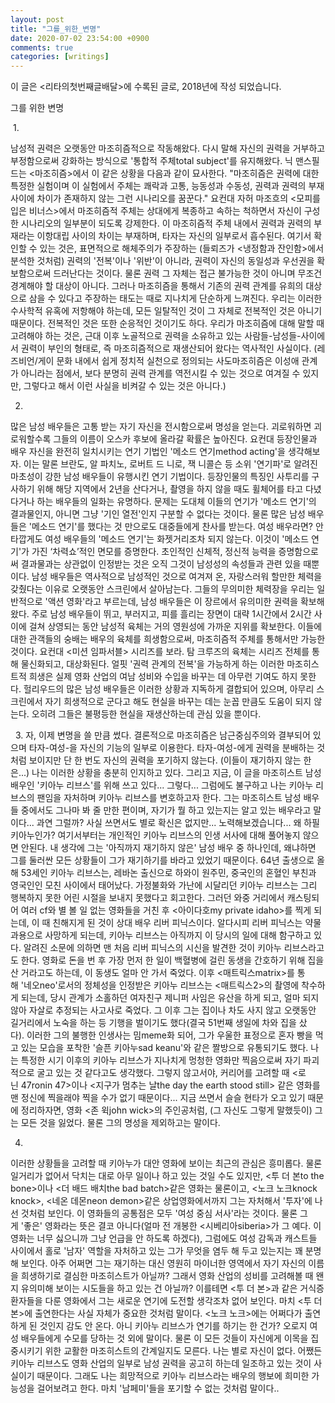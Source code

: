 ```yaml
---
layout: post
title: "그를_위한_변명"
date: 2020-07-02 23:54:00 +0900
comments: true 
categories: [writings] 
---
```

이 글은 <리타의첫번째글배달>에 수록된 글로, 2018년에 작성 되었습니다.





그를 위한 변명
 
 


 1.

남성적 권력은 오랫동안 마조히즘적으로 작동해왔다. 다시 말해 자신의 권력을 거부하고 부정함으로써 강화하는 방식으로 '통합적 주체total subject'를 유지해왔다. 닉 맨스필드는 <마조히즘>에서 이 같은 상황을 다음과 같이 묘사한다. "마조히즘은 권력에 대한 특정한 실험이며 이 실험에서 주체는 쾌락과 고통, 능동성과 수동성, 권력과 권력의 부재 사이에 차이가 존재하지 않는 그런 시나리오를 꿈꾼다." 요컨대 자허 마조흐의 <모피를 입은 비너스>에서 마조히즘적 주체는 상대에게 복종하고 속하는 척하면서 자신이 구성한 시나리오의 일부분이 되도록 강제한다. 이 마조히즘적 주체 내에서 권력과 권력의 부재라는 이항대립 사이의 차이는 부재하며, 타자는 자신의 일부로서 흡수된다. 여기서 확인할 수 있는 것은, 표면적으로 해체주의가 주장하는 (들뢰즈가 <냉정함과 잔인함>에서 분석한 것처럼) 권력의 '전복'이나 '위반'이 아니라, 권력이 자신의 동일성과 우선권을 확보함으로써 드러난다는 것이다. 물론 권력 그 자체는 접근 불가능한 것이 아니며 무조건 경계해야 할 대상이 아니다. 그러나 마조히즘을 통해서 기존의 권력 관계를 유희의 대상으로 삼을 수 있다고 주장하는 태도는 때로 지나치게 단순하게 느껴진다. 우리는 이러한 수사학적 유혹에 저항해야 하는데, 모든 일탈적인 것이 그 자체로 전복적인 것은 아니기 때문이다. 전복적인 것은 또한 순응적인 것이기도 하다. 우리가 마조히즘에 대해 말할 때 고려해야 하는 것은, 근대 이후 노골적으로 권력을 소유하고 있는 사람들-남성들-사이에서 권력이 부인의 형태로, 즉 마조히즘적으로 재생산되어 왔다는 역사적인 사실이다. (레즈비언/게이 문화 내에서 쉽게 정치적 실천으로 정의되는 사도마조히즘은 이성애 관계가 아니라는 점에서, 보다 분명히 권력 관계를 역전시킬 수 있는 것으로 여겨질 수 있지만, 그렇다고 해서 이런 사실을 비켜갈 수 있는 것은 아니다.)
 
 


2.
많은 남성 배우들은 고통 받는 자기 자신을 전시함으로써 명성을 얻는다. 괴로워하면 괴로워할수록 그들의 이름이 오스카 후보에 올라갈 확률은 높아진다. 요컨대 등장인물과 배우 자신을 완전히 일치시키는 연기 기법인 '메소드 연기method acting'을 생각해보자. 이는 말론 브란도, 알 파치노, 로버트 드 니로, 잭 니콜슨 등 소위 '연기파'로 알려진 마초성이 강한 남성 배우들이 유행시킨 연기 기법이다. 등장인물의 특징인 사투리를 구사하기 위해 해당 지역에서 2년을 산다거나, 촬영을 하지 않을 때도 휠체어를 타고 다녔다거나 하는 배우들의 일화는 유명하다. 문제는 도대체 이들의 연기가 '메소드 연기'의 결과물인지, 아니면 그냥 '기인 열전'인지 구분할 수 없다는 것이다. 물론 많은 남성 배우들은 '메소드 연기'를 했다는 것 만으로도 대중들에게 찬사를 받는다. 여성 배우라면? 안타깝게도 여성 배우들의 '메소드 연기'는 화젯거리조차 되지 않는다. 이것이 '메소드 연기'가 가진 ‘차력쇼’적인 면모를 증명한다. 초인적인 신체적, 정신적 능력을 증명함으로써 결과물과는 상관없이 인정받는 것은 오직 그것이 남성성의 속성들과 관련 있을 때뿐이다. 남성 배우들은 역사적으로 남성적인 것으로 여겨져 온, 자랑스러워 할만한 체력을 갖췄다는 이유로 오랫동안 스크린에서 살아남는다. 그들의 무의미한 체력장을 우리는 일반적으로 '액션 영화'라고 부르는데, 남성 배우들은 이 장르에서 유의미한 권력을 확보해왔다. 주로 남성 배우들이 뛰고, 부러지고, 피를 흘리는 장면이 대략 1시간에서 2시간 사이에 걸쳐 상영되는 동안 남성적 육체는 거의 영원성에 가까운 지위를 확보한다. 이들에 대한 관객들의 숭배는 배우의 육체를 희생함으로써, 마조히즘적 주체를 통해서만 가능한 것이다. 요컨대 <미션 임파서블> 시리즈를 보라. 탐 크루즈의 육체는 시리즈 전체를 통해 물신화되고, 대상화된다. 얼핏 '권력 관계의 전복'을 가능하게 하는 이러한 마조히스트적 희생은 실제 영화 산업의 여남 성비와 수입을 바꾸는 데 아무런 기여도 하지 못한다. 헐리우드의 많은 남성 배우들은 이러한 상황과 지독하게 결합되어 있으며, 아무리 스크린에서 자기 희생적으로 군다고 해도 현실을 바꾸는 데는 눈꼽 만큼도 도움이 되지 않는다. 오히려 그들은 불평등한 현실을 재생산하는데 관심 있을 뿐이다.
 


 
3.
자, 이제 변명을 쓸 만큼 썼다. 결론적으로 마조히즘은 남근중심주의와 결부되어 있으며 타자-여성-을 자신의 기능의 일부로 이용한다. 타자-여성-에게 권력을 분배하는 것처럼 보이지만 단 한 번도 자신의 권력을 포기하지 않는다. (이들이 재기하지 않는 한은...) 나는 이러한 상황을 충분히 인지하고 있다. 그리고 지금, 이 글을 마조히스트 남성 배우인 '키아누 리브스'를 위해 쓰고 있다... 그렇다... 그럼에도 불구하고 나는 키아누 리브스의 팬임을 자처하며 키아누 리브스를 변호하고자 한다. 그는 마조히스트 남성 배우들 중에서도 그나마 봐 줄 만한 편이며, 자기가 뭘 하고 있는지는 알고 있는 배우라고 말이다... 과연 그럴까? 사실 쓰면서도 별로 확신은 없지만... 노력해보겠습니다...
왜 하필 키아누인가? 여기서부터는 개인적인 키아누 리브스의 인생 서사에 대해 풀어놓지 않으면 안된다. 내 생각에 그는 '아직까지 재기하지 않은' 남성 배우 중 하나인데, 왜냐하면 그를 둘러싼 모든 상황들이 그가 재기하기를 바라고 있었기 때문이다. 64년 출생으로 올해 53세인 키아누 리브스는, 레바논 출신으로 하와이 원주민, 중국인의 혼혈인 부친과 영국인인 모친 사이에서 태어났다. 가정불화와 가난에 시달리던 키아누 리브스는 그리 행복하지 못한 어린 시절을 보내지 못했다고 회고한다. 그러던 와중 거리에서 캐스팅되어 여러 cf와 별 볼 일 없는 영화들을 거친 후 <아이다호my private idaho>를 찍게 되는데, 이 때 친해지게 된 것이 상대 배우 리버 피닉스이다. 알다시피 리버 피닉스는 약물 과용으로 사망하게 되는데, 키아누 리브스는 아직까지 이 당시의 일에 대해 함구하고 있다. 알려진 소문에 의하면 맨 처음 리버 피닉스의 시신을 발견한 것이 키아누 리브스라고도 한다. 영화로 돈을 번 후 가장 먼저 한 일이 백혈병에 걸린 동생을 간호하기 위해 집을 산 거라고도 하는데, 이 동생도 얼마 안 가서 죽었다. 이후 <매트릭스matrix>를 통해 '네오neo'로서의 정체성을 인정받은 키아누 리브스는 <매트릭스2>의 촬영에 착수하게 되는데, 당시 관계가 소홀하던 여자친구 제니퍼 사임은 유산을 하게 되고, 얼마 되지 않아 자살로 추정되는 사고사로 죽었다. 그 이후 그는 집이나 차도 사지 않고 오랫동안 길거리에서 노숙을 하는 등 기행을 벌이기도 했다(결국 51번째 생일에 차와 집을 샀다). 이러한 그의 불행한 인생사는 밈meme화 되어, 그가 우울한 표정으로 혼자 빵을 먹고 있는 모습을 포착한 '슬픈 키아누sad keanu'와 같은 짤방으로 유통되기도 했다. 나는 특정한 시기 이후의 키아누 리브스가 지나치게 멍청한 영화만 찍음으로써 자기 파괴적으로 굴고 있는 것 같다고도 생각했다. 그렇지 않고서야, 커리어를 고려할 때 <로닌 47ronin 47>이나 <지구가 멈추는 날the day the earth stood still> 같은 영화를 맨 정신에 찍을래야 찍을 수가 없기 때문이다... 지금 쓰면서 슬슬 현타가 오고 있기 때문에 정리하자면, 영화 <존 윅john wick>의 주인공처럼, (그 자신도 그렇게 말했듯이) 그는 모든 것을 잃었다. 물론 그의 명성을 제외하고는 말이다.
 
 


4.
이러한 상황들을 고려할 때 키아누가 대안 영화에 보이는 최근의 관심은 흥미롭다. 물론 일거리가 없어서 닥치는 대로 아무 일이나 하고 있는 것일 수도 있지만, <투 더 본to the bone>이나 <더 배드 배치the bad batch>같은 영화는 물론이고, <노크 노크knock knock>, <네온 데몬neon demon>같은 상업영화에서까지 그는 자처해서 '투자'에 나선 것처럼 보인다. 이 영화들의 공통점은 모두 '여성 중심 서사'라는 것이다. 물론 그게 '좋은' 영화라는 뜻은 결코 아니다(얼마 전 개봉한 <시베리아siberia>가 그 예다. 이 영화는 너무 싫으니까 그냥 언급을 안 하도록 하겠다), 그럼에도 여성 감독과 캐스트들 사이에서 홀로 '남자' 역할을 자처하고 있는 그가 무엇을 염두 해 두고 있는지는 꽤 분명해 보인다. 아주 어쩌면 그는 재기하는 대신 영원히 마이너한 영역에서 자기 자신의 이름을 희생하기로 결심한 마조히스트가 아닐까? 그래서 영화 산업의 성비를 고려해볼 때 왠지 유의미해 보이는 시도들을 하고 있는 건 아닐까? 이를테면 <투 더 본>과 같은 거식증 환자들을 다룬 영화에서 그는 새로운 연기에 도전할 생각조차 없어 보인다. 마치 <투 더 본>에 출연한다는 사실 자체가 중요한 것처럼 말이다. <노크 노크>에는 어쩌다가 출연하게 된 것인지 감도 안 온다. 아니 키아누 리브스가 연기를 하기는 한 건가? 오로지 여성 배우들에게 수모를 당하는 것 외에 말이다. 물론 이 모든 것들이 자신에게 이목을 집중시키기 위한 교활한 마조히스트의 간계일지도 모른다. 나는 별로 자신이 없다. 어쨌든 키아누 리브스도 영화 산업의 일부로 남성 권력을 공고히 하는데 일조하고 있는 것이 사실이기 때문이다. 그래도 나는 희망적으로 키아누 리브스라는 배우의 행보에 희미한 가능성을 걸어보려고 한다. 마치 '남페미'들을 포기할 수 없는 것처럼 말이다..
 
 
 
 
 
 
 
 

